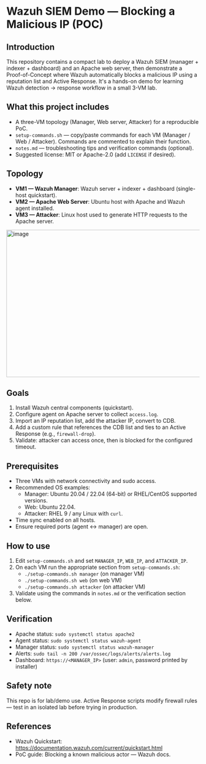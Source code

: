 # Wazuh SIEM Demo — Blocking a Malicious IP (POC)

## Introduction
This repository contains a compact lab to deploy a Wazuh SIEM (manager + indexer + dashboard) and an Apache web server, then demonstrate a Proof-of-Concept where Wazuh automatically blocks a malicious IP using a reputation list and Active Response. It's a hands-on demo for learning Wazuh detection → response workflow in a small 3-VM lab.

## What this project includes
- A three-VM topology (Manager, Web server, Attacker) for a reproducible PoC.
- `setup-commands.sh` — copy/paste commands for each VM (Manager / Web / Attacker). Commands are commented to explain their function.
- `notes.md` — troubleshooting tips and verification commands (optional).
- Suggested license: MIT or Apache-2.0 (add `LICENSE` if desired).

## Topology
- **VM1 — Wazuh Manager**: Wazuh server + indexer + dashboard (single-host quickstart).  
- **VM2 — Apache Web Server**: Ubuntu host with Apache and Wazuh agent installed.  
- **VM3 — Attacker**: Linux host used to generate HTTP requests to the Apache server.

<img width="700" height="384" alt="image" src="https://github.com/user-attachments/assets/041bbdcd-7e89-44c9-9b19-ff56c670d3f8" />


## Goals
1. Install Wazuh central components (quickstart).  
2. Configure agent on Apache server to collect `access.log`.  
3. Import an IP reputation list, add the attacker IP, convert to CDB.  
4. Add a custom rule that references the CDB list and ties to an Active Response (e.g., `firewall-drop`).  
5. Validate: attacker can access once, then is blocked for the configured timeout.

## Prerequisites
- Three VMs with network connectivity and sudo access.  
- Recommended OS examples:
  - Manager: Ubuntu 20.04 / 22.04 (64-bit) or RHEL/CentOS supported versions.
  - Web: Ubuntu 22.04.
  - Attacker: RHEL 9 / any Linux with `curl`.
- Time sync enabled on all hosts.  
- Ensure required ports (agent ↔ manager) are open.

## How to use
1. Edit `setup-commands.sh` and set `MANAGER_IP`, `WEB_IP`, and `ATTACKER_IP`.  
2. On each VM run the appropriate section from `setup-commands.sh`:
   - `./setup-commands.sh manager` (on manager VM)
   - `./setup-commands.sh web` (on web VM)
   - `./setup-commands.sh attacker` (on attacker VM)
3. Validate using the commands in `notes.md` or the verification section below.

## Verification
- Apache status: `sudo systemctl status apache2`  
- Agent status: `sudo systemctl status wazuh-agent`  
- Manager status: `sudo systemctl status wazuh-manager`  
- Alerts: `sudo tail -n 200 /var/ossec/logs/alerts/alerts.log`  
- Dashboard: `https://<MANAGER_IP>` (user: `admin`, password printed by installer)

## Safety note
This repo is for lab/demo use. Active Response scripts modify firewall rules — test in an isolated lab before trying in production.

## References
- Wazuh Quickstart: https://documentation.wazuh.com/current/quickstart.html  
- PoC guide: Blocking a known malicious actor — Wazuh docs.
